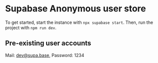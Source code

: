 # Supabase Anonymous user store

To get started, start the instance with `npx supabase start`.
Then, run the project with `npm run dev`.

## Pre-existing user accounts

Mail: dev@supa.base, Password: 1234
